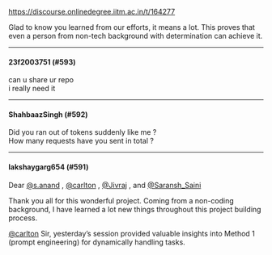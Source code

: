 https://discourse.onlinedegree.iitm.ac.in/t/164277

Glad to know you learned from our efforts, it means a lot. This proves that even a person from non-tech background with determination can achieve it.</p><hr>

<h4>23f2003751 (#593)</h4>
<p>can u share ur repo<br/>
i really need it</p><hr>

<h4>ShahbaazSingh (#592)</h4>
<p>Did you ran out of tokens suddenly like me ?<br/>
How many requests have you sent in total ?</p><hr>

<h4>lakshaygarg654 (#591)</h4>
<p>Dear <a class="mention" href="/u/s.anand">@s.anand</a> , <a class="mention" href="/u/carlton">@carlton</a> , <a class="mention" href="/u/jivraj">@Jivraj</a> , and <a class="mention" href="/u/saransh_saini">@Saransh_Saini</a></p>
<p>Thank you all for this wonderful project. Coming from a non-coding background, I have learned a lot new things throughout this project building process.</p>
<p><a class="mention" href="/u/carlton">@carlton</a> Sir, yesterday’s session provided valuable insights into Method 1 (prompt engineering) for dynamically handling tasks.